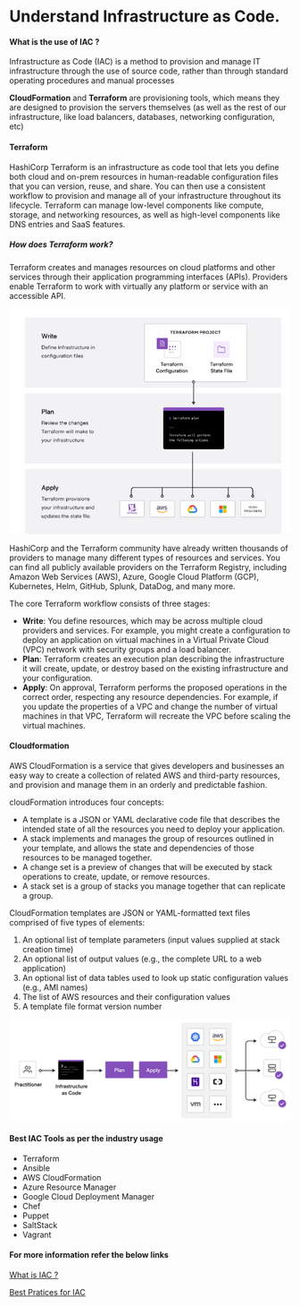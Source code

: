 # Understand Infrastructure as Code. 

#### What is the use of IAC ?
Infrastructure as Code (IAC) is a method to provision and manage IT infrastructure through the use of source code, rather than through standard operating procedures and manual processes

**CloudFormation** and **Terraform** are provisioning tools, which means they are designed to provision the servers themselves (as well as the rest of our infrastructure, like load balancers, databases, networking configuration, etc)

#### Terraform 

HashiCorp Terraform is an infrastructure as code tool that lets you define both cloud and on-prem resources in human-readable configuration files that you can version, reuse, and share. You can then use a consistent workflow to provision and manage all of your infrastructure throughout its lifecycle. Terraform can manage low-level components like compute, storage, and networking resources, as well as high-level components like DNS entries and SaaS features.

##### How does Terraform work?
Terraform creates and manages resources on cloud platforms and other services through their application programming interfaces (APIs). Providers enable Terraform to work with virtually any platform or service with an accessible API.

![](Images/a1.png)

HashiCorp and the Terraform community have already written thousands of providers to manage many different types of resources and services. You can find all publicly available providers on the Terraform Registry, including Amazon Web Services (AWS), Azure, Google Cloud Platform (GCP), Kubernetes, Helm, GitHub, Splunk, DataDog, and many more.

The core Terraform workflow consists of three stages:

- **Write**: You define resources, which may be across multiple cloud providers and services. For example, you might create a configuration to deploy an application on virtual machines in a Virtual Private Cloud (VPC) network with security groups and a load balancer.
- **Plan**: Terraform creates an execution plan describing the infrastructure it will create, update, or destroy based on the existing infrastructure and your configuration.
- **Apply**: On approval, Terraform performs the proposed operations in the correct order, respecting any resource dependencies. For example, if you update the properties of a VPC and change the number of virtual machines in that VPC, Terraform will recreate the VPC before scaling the virtual machines.
  
#### Cloudformation 

AWS CloudFormation is a service that gives developers and businesses an easy way to create a collection of related AWS and third-party resources, and provision and manage them in an orderly and predictable fashion.

cloudFormation introduces four concepts: 
- A template is a JSON or YAML declarative code file that describes the intended state of all the resources you need to deploy your application.
- A stack implements and manages the group of resources outlined in your template, and allows the state and dependencies of those resources to be managed together. 
- A change set is a preview of changes that will be executed by stack operations to create, update, or remove resources. 
- A stack set is a group of stacks you manage together that can replicate a group.

CloudFormation templates are JSON or YAML-formatted text files comprised of five types of elements:

1. An optional list of template parameters (input values supplied at stack creation time)
2. An optional list of output values (e.g., the complete URL to a web application)
3. An optional list of data tables used to look up static configuration values (e.g., AMI names)
4. The list of AWS resources and their configuration values
5. A template file format version number
   
![](Images/iac.png)

#### Best IAC Tools as per the industry usage
- Terraform 
- Ansible
- AWS CloudFormation
- Azure Resource Manager
- Google Cloud Deployment Manager
- Chef
- Puppet
- SaltStack
- Vagrant

#### For more information refer the below links

[What is IAC ?](https://www.redhat.com/en/topics/automation/what-is-infrastructure-as-code-iac#:~:text=Infrastructure%20as%20Code%20(IaC)%20is,to%20edit%20and%20distribute%20configurations.)

[Best Pratices for IAC](https://stackify.com/what-is-infrastructure-as-code-how-it-works-best-practices-tutorials/)
